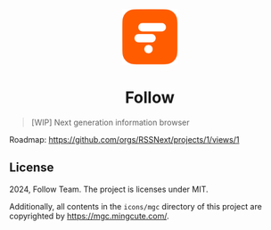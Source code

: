 <p align="center">
<img src="https://raw.githubusercontent.com/RSSNext/Follow/main/src/renderer/public/icon.svg" alt="Follow" width="100">
</p>
<h1 align="center">Follow</h1>

> [WIP] Next generation information browser

Roadmap: https://github.com/orgs/RSSNext/projects/1/views/1

## License

2024, Follow Team. The project is licenses under MIT.

Additionally, all contents in the `icons/mgc` directory of this project are copyrighted by https://mgc.mingcute.com/.
